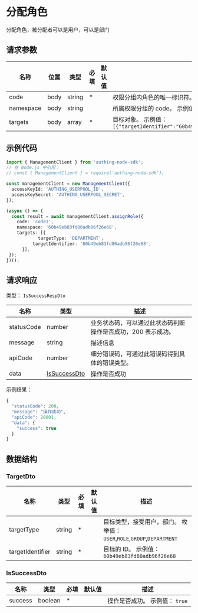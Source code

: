 # 分配角色

<!--
  警告⚠️：
  不要直接修改该文档，
  https://github.com/Authing/authing-docs-factory
  使用该项目进行生成
-->

分配角色，被分配者可以是用户，可以是部门

## 请求参数

| 名称 | 位置 | 类型 | 必填 | 默认值 | 描述 |
| ---- | --- | ---- | ---- | ---- | ---- |
| code | body | string | \* |  | 权限分组内角色的唯一标识符。 示例值： `code1` |
| namespace | body | string |  |  | 所属权限分组的 code。 示例值： `60b49eb83fd80adb96f26e68` |
| targets | body | array | \* |  | 目标对象。 示例值： `[{"targetIdentifier":"60b49eb83fd80adb96f26e68","targetType":"USER"}]` |


## 示例代码

```ts
import { ManagementClient } from 'authing-node-sdk';
// 在 Node.js 中引用：
// const { ManagementClient } = require('authing-node-sdk');

const managementClient = new ManagementClient({
  accessKeyId: 'AUTHING_USERPOOL_ID',
  accessKeySecret: 'AUTHING_USERPOOL_SECRET',
});

(async () => {
  const result = await managementClient.assignRole({
    code: 'code1',
    namespace: '60b49eb83fd80adb96f26e68',
    targets: [{
            targetType: 'DEPARTMENT',
          targetIdentifier: '60b49eb83fd80adb96f26e68',
      }],
 });
})();
```



## 请求响应

类型： `IsSuccessRespDto`

| 名称 | 类型 | 描述 |
| ---- | ---- | ---- |
| statusCode | number | 业务状态码，可以通过此状态码判断操作是否成功，200 表示成功。 |
| message | string | 描述信息 |
| apiCode | number | 细分错误码，可通过此错误码得到具体的错误类型。 |
| data | <a href="#IsSuccessDto">IsSuccessDto</a> | 操作是否成功 |



示例结果：

```js
{
  "statusCode": 200,
  "message": "操作成功",
  "apiCode": 20001,
  "data": {
    "success": true
  }
}
```

## 数据结构


### <a id="TargetDto"></a> TargetDto

| 名称 | 类型 | 必填 |默认值| 描述 |
| ---- |  ---- | ---- | --- | ---- |
| targetType | string | \* |  | 目标类型，接受用户，部门。 枚举值：`USER`,`ROLE`,`GROUP`,`DEPARTMENT`  |
  | targetIdentifier | string | \* |  | 目标的 ID。 示例值： `60b49eb83fd80adb96f26e68`  |
  

### <a id="IsSuccessDto"></a> IsSuccessDto

| 名称 | 类型 | 必填 |默认值| 描述 |
| ---- |  ---- | ---- | --- | ---- |
| success | boolean | \* |  | 操作是否成功。 示例值： `true`  |
  

